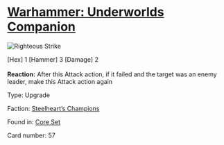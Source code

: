 # [Warhammer: Underworlds Companion](https://guidokessels.github.io/wh-underworlds)

  

![Righteous Strike](https://warhammerunderworlds.com/wp-content/uploads/sites/6/2017/12/057_ENG-Righteous-Strike.png)

<div class="whu-weapon">[Hex] 1 [Hammer] 3 [Damage] 2</div><br /> <b>Reaction:</b> After this Attack action, if it failed and the target was an enemy leader, make this Attack action again

Type: Upgrade

Faction: [Steelheart’s Champions](https://guidokessels.github.io/wh-underworlds/factions/steelhearts-champions)

Found in: [Core Set](https://guidokessels.github.io/wh-underworlds/locations/core-set)

Card number: 57
